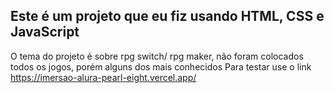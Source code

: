## Este é um projeto que eu fiz usando HTML, CSS e JavaScript
O tema do projeto é sobre rpg switch/ rpg maker, não foram colocados todos os jogos, porém alguns dos mais conhecidos
Para testar use o link https://imersao-alura-pearl-eight.vercel.app/
